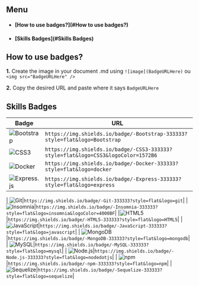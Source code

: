 ## Menu

 - #### [How to use badges?](#How to use badges?)
- #### [Skills Badges](#Skills Badges)

## How to use badges?

 **1.** Create the image in your document .md using `![image](BadgeURLHere)` ou `<img src="BadgeURLHere" />`
 
 **2.** Copy the desired URL and paste where it says  `BadgeURLHere`

## Skills Badges
|Badge| URL |
|--|--|
| ![Bootstrap](https://img.shields.io/badge/-Bootstrap-333333?style=flat&logo=Bootstrap)|`https://img.shields.io/badge/-Bootstrap-333333?style=flat&logo=Bootstrap`|
| ![CSS3](https://img.shields.io/badge/-CSS3-333333?style=flat&logo=CSS3&logoColor=1572B6)|`https://img.shields.io/badge/-CSS3-333333?style=flat&logo=CSS3&logoColor=1572B6`|
| ![Docker](https://img.shields.io/badge/-Docker-333333?style=flat&logo=docker)|`https://img.shields.io/badge/-Docker-333333?style=flat&logo=docker`|
| ![Express.js](https://img.shields.io/badge/-Express-333333?style=flat&logo=express)|`https://img.shields.io/badge/-Express-333333?style=flat&logo=express`|
|
![Git](https://img.shields.io/badge/-Git-333333?style=flat&logo=git)|`https://img.shields.io/badge/-Git-333333?style=flat&logo=git`|
|![Insomnia](https://img.shields.io/badge/-Insomnia-333333?style=flat&logo=insomnia&logoColor=4000BF)|`https://img.shields.io/badge/-Insomnia-333333?style=flat&logo=insomnia&logoColor=4000BF`|
|![HTML5](https://img.shields.io/badge/-HTML5-333333?style=flat&logo=HTML5)|`https://img.shields.io/badge/-HTML5-333333?style=flat&logo=HTML5`|
| ![JavaScript](https://img.shields.io/badge/-JavaScript-333333?style=flat&logo=javascript)|`https://img.shields.io/badge/-JavaScript-333333?style=flat&logo=javascript`|
| ![MongoDB](https://img.shields.io/badge/-MongoDB-333333?style=flat&logo=mongodb)|`https://img.shields.io/badge/-MongoDB-333333?style=flat&logo=mongodb`|
| ![MySQL](https://img.shields.io/badge/-MySQL-333333?style=flat&logo=mysql)|`https://img.shields.io/badge/-MySQL-333333?style=flat&logo=mysql`|
| ![Node.js](https://img.shields.io/badge/-Node.js-333333?style=flat&logo=nodedotjs)|`https://img.shields.io/badge/-Node.js-333333?style=flat&logo=nodedotjs`|
| ![npm](https://img.shields.io/badge/-npm-333333?style=flat&logo=npm)|`https://img.shields.io/badge/-npm-333333?style=flat&logo=npm`|
| ![Sequelize](https://img.shields.io/badge/-Sequelize-333333?style=flat&logo=sequelize)|`https://img.shields.io/badge/-Sequelize-333333?style=flat&logo=sequelize`|